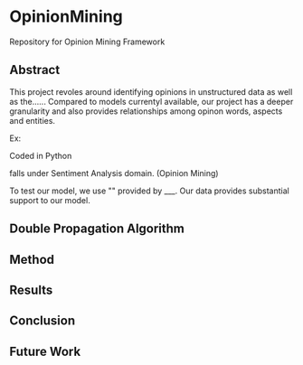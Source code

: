 # OpinionMining

Repository for Opinion Mining Framework

## Abstract
This project revoles around identifying opinions in unstructured data as well as the...... Compared to models currentyl available, our project has a deeper granularity and also provides relationships among opinon words, aspects and entities.


Ex:

Coded in Python

falls under Sentiment Analysis domain. (Opinion Mining)

To test our model, we use "" provided by ___. 
Our data provides substantial support to our model.

## Double Propagation Algorithm


## Method

## Results

## Conclusion

## Future Work
